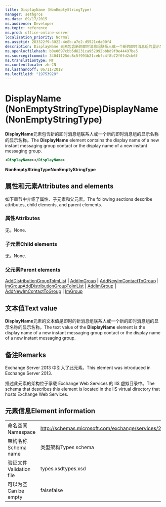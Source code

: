 ```yaml
---
title: DisplayName (NonEmptyStringType)
manager: sethgros
ms.date: 09/17/2015
ms.audience: Developer
ms.topic: reference
ms.prod: office-online-server
localization_priority: Normal
ms.assetid: 283322f9-8022-4e8b-a7e2-d5521cda00f4
description: DisplayName 元素包含新的即时消息组联系人或一个新的即时消息组的显示名称的显示名称。
ms.openlocfilehash: b0e0697cbb5d8231ca952992bbbd9f9e44497be5
ms.sourcegitcommit: 34041125dc8c5f993b21cebfc4f8b72f0fd2cb6f
ms.translationtype: MT
ms.contentlocale: zh-CN
ms.lasthandoff: 06/11/2018
ms.locfileid: "19753928"
---
```

# <a name="displayname-nonemptystringtype"></a><span data-ttu-id="0e86a-103">DisplayName (NonEmptyStringType)</span><span class="sxs-lookup"><span data-stu-id="0e86a-103">DisplayName (NonEmptyStringType)</span></span>

<span data-ttu-id="0e86a-104">**DisplayName**元素包含新的即时消息组联系人或一个新的即时消息组的显示名称的显示名称。</span><span class="sxs-lookup"><span data-stu-id="0e86a-104">The **DisplayName** element contains the display name of a new instant messaging group contact or the display name of a new instant messaging group.</span></span> 
  
```XML
<DisplayName></DisplayName>
```

 <span data-ttu-id="0e86a-105">**NonEmptyStringType**</span><span class="sxs-lookup"><span data-stu-id="0e86a-105">**NonEmptyStringType**</span></span>
## <a name="attributes-and-elements"></a><span data-ttu-id="0e86a-106">属性和元素</span><span class="sxs-lookup"><span data-stu-id="0e86a-106">Attributes and elements</span></span>

<span data-ttu-id="0e86a-107">如下章节中介绍了属性、子元素和父元素。</span><span class="sxs-lookup"><span data-stu-id="0e86a-107">The following sections describe attributes, child elements, and parent elements.</span></span>
  
### <a name="attributes"></a><span data-ttu-id="0e86a-108">属性</span><span class="sxs-lookup"><span data-stu-id="0e86a-108">Attributes</span></span>

<span data-ttu-id="0e86a-109">无。</span><span class="sxs-lookup"><span data-stu-id="0e86a-109">None.</span></span>
  
### <a name="child-elements"></a><span data-ttu-id="0e86a-110">子元素</span><span class="sxs-lookup"><span data-stu-id="0e86a-110">Child elements</span></span>

<span data-ttu-id="0e86a-111">无。</span><span class="sxs-lookup"><span data-stu-id="0e86a-111">None.</span></span>
  
### <a name="parent-elements"></a><span data-ttu-id="0e86a-112">父元素</span><span class="sxs-lookup"><span data-stu-id="0e86a-112">Parent elements</span></span>

<span data-ttu-id="0e86a-113">[AddDistributionGroupToImList](adddistributiongrouptoimlist.md) | [AddImGroup](addimgroup.md) | [AddNewImContactToGroup](addnewimcontacttogroup.md) | [ImGroup](imgroup.md)</span><span class="sxs-lookup"><span data-stu-id="0e86a-113">[AddDistributionGroupToImList](adddistributiongrouptoimlist.md) | [AddImGroup](addimgroup.md) | [AddNewImContactToGroup](addnewimcontacttogroup.md) | [ImGroup](imgroup.md)</span></span>
  
## <a name="text-value"></a><span data-ttu-id="0e86a-114">文本值</span><span class="sxs-lookup"><span data-stu-id="0e86a-114">Text value</span></span>

<span data-ttu-id="0e86a-115">**DisplayName**元素的文本值是即时的新消息组联系人或一个新的即时消息组的显示名称的显示名称。</span><span class="sxs-lookup"><span data-stu-id="0e86a-115">The text value of the **DisplayName** element is the display name of a new instant messaging group contact or the display name of a new instant messaging group.</span></span> 
  
## <a name="remarks"></a><span data-ttu-id="0e86a-116">备注</span><span class="sxs-lookup"><span data-stu-id="0e86a-116">Remarks</span></span>

<span data-ttu-id="0e86a-117">Exchange Server 2013 中引入了此元素。</span><span class="sxs-lookup"><span data-stu-id="0e86a-117">This element was introduced in Exchange Server 2013.</span></span>
  
<span data-ttu-id="0e86a-118">描述此元素的架构位于承载 Exchange Web Services 的 IIS 虚拟目录中。</span><span class="sxs-lookup"><span data-stu-id="0e86a-118">The schema that describes this element is located in the IIS virtual directory that hosts Exchange Web Services.</span></span>
  
## <a name="element-information"></a><span data-ttu-id="0e86a-119">元素信息</span><span class="sxs-lookup"><span data-stu-id="0e86a-119">Element information</span></span>

|||
|:-----|:-----|
|<span data-ttu-id="0e86a-120">命名空间</span><span class="sxs-lookup"><span data-stu-id="0e86a-120">Namespace</span></span>  <br/> |http://schemas.microsoft.com/exchange/services/2006/types  <br/> |
|<span data-ttu-id="0e86a-121">架构名称</span><span class="sxs-lookup"><span data-stu-id="0e86a-121">Schema name</span></span>  <br/> |<span data-ttu-id="0e86a-122">类型架构</span><span class="sxs-lookup"><span data-stu-id="0e86a-122">Types schema</span></span>  <br/> |
|<span data-ttu-id="0e86a-123">验证文件</span><span class="sxs-lookup"><span data-stu-id="0e86a-123">Validation file</span></span>  <br/> |<span data-ttu-id="0e86a-124">types.xsd</span><span class="sxs-lookup"><span data-stu-id="0e86a-124">types.xsd</span></span>  <br/> |
|<span data-ttu-id="0e86a-125">可以为空</span><span class="sxs-lookup"><span data-stu-id="0e86a-125">Can be empty</span></span>  <br/> |<span data-ttu-id="0e86a-126">false</span><span class="sxs-lookup"><span data-stu-id="0e86a-126">false</span></span>  <br/> |
   

